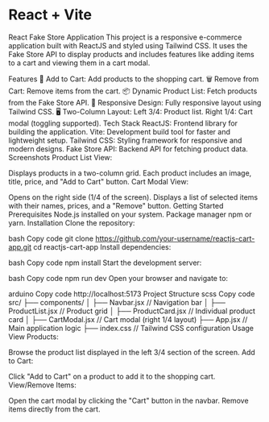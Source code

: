 # React + Vite

React Fake Store Application
This project is a responsive e-commerce application built with ReactJS and styled using Tailwind CSS. It uses the Fake Store API to display products and includes features like adding items to a cart and viewing them in a cart modal.

Features
🛒 Add to Cart: Add products to the shopping cart.
🗑️ Remove from Cart: Remove items from the cart.
📦 Dynamic Product List: Fetch products from the Fake Store API.
🎨 Responsive Design: Fully responsive layout using Tailwind CSS.
🖥️ Two-Column Layout:
Left 3/4: Product list.
Right 1/4: Cart modal (toggling supported).
Tech Stack
ReactJS: Frontend library for building the application.
Vite: Development build tool for faster and lightweight setup.
Tailwind CSS: Styling framework for responsive and modern designs.
Fake Store API: Backend API for fetching product data.
Screenshots
Product List View:

Displays products in a two-column grid.
Each product includes an image, title, price, and "Add to Cart" button.
Cart Modal View:

Opens on the right side (1/4 of the screen).
Displays a list of selected items with their names, prices, and a "Remove" button.
Getting Started
Prerequisites
Node.js installed on your system.
Package manager npm or yarn.
Installation
Clone the repository:

bash
Copy code
git clone https://github.com/your-username/reactjs-cart-app.git
cd reactjs-cart-app
Install dependencies:

bash
Copy code
npm install
Start the development server:

bash
Copy code
npm run dev
Open your browser and navigate to:

arduino
Copy code
http://localhost:5173
Project Structure
scss
Copy code
src/
├── components/
│   ├── Navbar.jsx       // Navigation bar
│   ├── ProductList.jsx  // Product grid
│   ├── ProductCard.jsx  // Individual product card
│   ├── CartModal.jsx    // Cart modal (right 1/4 layout)
├── App.jsx              // Main application logic
├── index.css            // Tailwind CSS configuration
Usage
View Products:

Browse the product list displayed in the left 3/4 section of the screen.
Add to Cart:

Click "Add to Cart" on a product to add it to the shopping cart.
View/Remove Items:

Open the cart modal by clicking the "Cart" button in the navbar.
Remove items directly from the cart.

